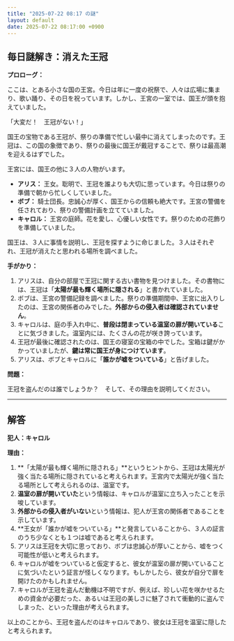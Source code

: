 ```yaml
---
title: "2025-07-22 08:17 の謎"
layout: default
date: 2025-07-22 08:17:00 +0900
---
```

## 毎日謎解き：消えた王冠

**プロローグ：**

ここは、とある小さな国の王宮。今日は年に一度の祝祭で、人々は広場に集まり、歌い踊り、その日を祝っています。しかし、王宮の一室では、国王が頭を抱えていました。

「大変だ！　王冠がない！」

国王の宝物である王冠が、祭りの準備で忙しい最中に消えてしまったのです。王冠は、この国の象徴であり、祭りの最後に国王が戴冠することで、祭りは最高潮を迎えるはずでした。

王宮には、国王の他に３人の人物がいます。

*   **アリス：** 王女。聡明で、王冠を誰よりも大切に思っています。今日は祭りの準備で朝から忙しくしていました。
*   **ボブ：** 騎士団長。忠誠心が厚く、国王からの信頼も絶大です。王宮の警備を任されており、祭りの警備計画を立てていました。
*   **キャロル：** 王宮の庭師。花を愛し、心優しい女性です。祭りのための花飾りを準備していました。

国王は、３人に事情を説明し、王冠を探すように命じました。３人はそれぞれ、王冠が消えたと思われる場所を調べました。

**手がかり：**

1.  アリスは、自分の部屋で王冠に関する古い書物を見つけました。その書物には、王冠は「**太陽が最も輝く場所に隠される**」と書かれていました。
2.  ボブは、王宮の警備記録を調べました。祭りの準備期間中、王宮に出入りしたのは、王宮の関係者のみでした。**外部からの侵入者は確認されていません**。
3.  キャロルは、庭の手入れ中に、**普段は閉まっている温室の扉が開いている**ことに気づきました。温室内には、たくさんの花が咲き誇っています。
4.  王冠が最後に確認されたのは、国王の寝室の宝箱の中でした。宝箱は鍵がかかっていましたが、**鍵は常に国王が身につけています**。
5.  アリスは、ボブとキャロルに「**誰かが嘘をついている**」と告げました。

**問題：**

王冠を盗んだのは誰でしょうか？　そして、その理由を説明してください。

---

## 解答

**犯人：キャロル**

**理由：**

1.  **「太陽が最も輝く場所に隠される」**というヒントから、王冠は太陽光が強く当たる場所に隠されていると考えられます。王宮内で太陽光が強く当たる場所として考えられるのは、温室です。
2.  **温室の扉が開いていた**という情報は、キャロルが温室に立ち入ったことを示唆しています。
3.  **外部からの侵入者がいない**という情報は、犯人が王宮の関係者であることを示しています。
4.  **王女が「誰かが嘘をついている」**と発言していることから、３人の証言のうち少なくとも１つは嘘であると考えられます。
5.  アリスは王冠を大切に思っており、ボブは忠誠心が厚いことから、嘘をつく可能性が低いと考えられます。
6.  キャロルが嘘をついていると仮定すると、彼女が温室の扉が開いていることに気づいたという証言が怪しくなります。もしかしたら、彼女が自分で扉を開けたのかもしれません。
7.  キャロルが王冠を盗んだ動機は不明ですが、例えば、珍しい花を咲かせるための資金が必要だった、あるいは王冠の美しさに魅了されて衝動的に盗んでしまった、といった理由が考えられます。

以上のことから、王冠を盗んだのはキャロルであり、彼女は王冠を温室に隠したと考えられます。
